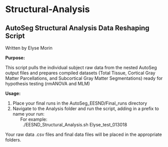 # Structural-Analysis

## AutoSeg Structural Analysis Data Reshaping Script
Written by Elyse Morin


**Purpose:**

This script pulls the individual subject raw data from the nested AutoSeg output files and prepares compiled datasets (Total Tissue, Cortical Gray Matter Parcellations, and Subcortical Gray Matter Segmentations) ready for hypothesis testing (rmANOVA and MLM) 

**Usage:**

1. Place your final runs in the AutoSeg_EESND/Final_runs directory
2. Navigate to the Analysis folder and run the script, adding in a prefix to name your run:<br/>
&nbsp;&nbsp;&nbsp;&nbsp;&nbsp;&nbsp;For example:<br/>
&nbsp;&nbsp;&nbsp;&nbsp;&nbsp;&nbsp;&nbsp;&nbsp;./EESND_Structural_Analysis.sh Elyse_test_013018

Your raw data .csv files and final data files will be placed in the appropriate folders.

